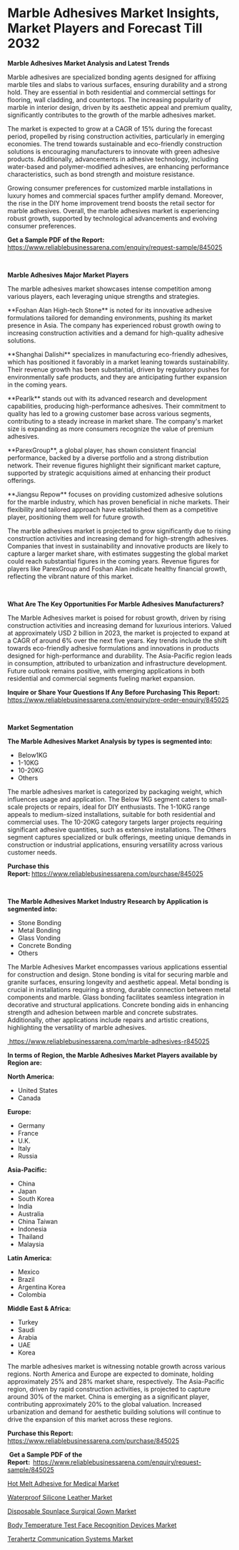 <p><h1>Marble Adhesives Market Insights, Market Players and Forecast Till 2032</h1></p><p><strong>Marble Adhesives Market Analysis and Latest Trends</strong></p>
<p><p>Marble adhesives are specialized bonding agents designed for affixing marble tiles and slabs to various surfaces, ensuring durability and a strong hold. They are essential in both residential and commercial settings for flooring, wall cladding, and countertops. The increasing popularity of marble in interior design, driven by its aesthetic appeal and premium quality, significantly contributes to the growth of the marble adhesives market.</p><p>The market is expected to grow at a CAGR of 15% during the forecast period, propelled by rising construction activities, particularly in emerging economies. The trend towards sustainable and eco-friendly construction solutions is encouraging manufacturers to innovate with green adhesive products. Additionally, advancements in adhesive technology, including water-based and polymer-modified adhesives, are enhancing performance characteristics, such as bond strength and moisture resistance. </p><p>Growing consumer preferences for customized marble installations in luxury homes and commercial spaces further amplify demand. Moreover, the rise in the DIY home improvement trend boosts the retail sector for marble adhesives. Overall, the marble adhesives market is experiencing robust growth, supported by technological advancements and evolving consumer preferences.</p></p>
<p><strong>Get a Sample PDF of the Report:&nbsp;</strong> <a href="https://www.reliablebusinessarena.com/enquiry/request-sample/845025?utm_campaign=2241&utm_medium=2&utm_source=Github&utm_content=ia&utm_term=30012025&utm_id=marble-adhesives">https://www.reliablebusinessarena.com/enquiry/request-sample/845025</a></p>
<p>&nbsp;</p>
<p><strong>Marble Adhesives Major Market Players</strong></p>
<p><p>The marble adhesives market showcases intense competition among various players, each leveraging unique strengths and strategies. </p><p>**Foshan Alan High-tech Stone** is noted for its innovative adhesive formulations tailored for demanding environments, pushing its market presence in Asia. The company has experienced robust growth owing to increasing construction activities and a demand for high-quality adhesive solutions. </p><p>**Shanghai Dalishi** specializes in manufacturing eco-friendly adhesives, which has positioned it favorably in a market leaning towards sustainability. Their revenue growth has been substantial, driven by regulatory pushes for environmentally safe products, and they are anticipating further expansion in the coming years.</p><p>**Pearlk** stands out with its advanced research and development capabilities, producing high-performance adhesives. Their commitment to quality has led to a growing customer base across various segments, contributing to a steady increase in market share. The company's market size is expanding as more consumers recognize the value of premium adhesives.</p><p>**ParexGroup**, a global player, has shown consistent financial performance, backed by a diverse portfolio and a strong distribution network. Their revenue figures highlight their significant market capture, supported by strategic acquisitions aimed at enhancing their product offerings.</p><p>**Jiangsu Repow** focuses on providing customized adhesive solutions for the marble industry, which has proven beneficial in niche markets. Their flexibility and tailored approach have established them as a competitive player, positioning them well for future growth.</p><p>The marble adhesives market is projected to grow significantly due to rising construction activities and increasing demand for high-strength adhesives. Companies that invest in sustainability and innovative products are likely to capture a larger market share, with estimates suggesting the global market could reach substantial figures in the coming years. Revenue figures for players like ParexGroup and Foshan Alan indicate healthy financial growth, reflecting the vibrant nature of this market.</p></p>
<p>&nbsp;</p>
<p><strong>What Are The Key Opportunities For Marble Adhesives Manufacturers?</strong></p>
<p><p>The Marble Adhesives market is poised for robust growth, driven by rising construction activities and increasing demand for luxurious interiors. Valued at approximately USD 2 billion in 2023, the market is projected to expand at a CAGR of around 6% over the next five years. Key trends include the shift towards eco-friendly adhesive formulations and innovations in products designed for high-performance and durability. The Asia-Pacific region leads in consumption, attributed to urbanization and infrastructure development. Future outlook remains positive, with emerging applications in both residential and commercial segments fueling market expansion.</p></p>
<p><strong>Inquire or Share Your Questions If Any Before Purchasing This Report:</strong> <a href="https://www.reliablebusinessarena.com/enquiry/pre-order-enquiry/845025?utm_campaign=2241&utm_medium=2&utm_source=Github&utm_content=ia&utm_term=30012025&utm_id=marble-adhesives">https://www.reliablebusinessarena.com/enquiry/pre-order-enquiry/845025</a></p>
<p>&nbsp;</p>
<p><strong>Market Segmentation</strong></p>
<p><strong>The Marble Adhesives Market Analysis by types is segmented into:</strong></p>
<p><ul><li>Below1KG</li><li>1-10KG</li><li>10-20KG</li><li>Others</li></ul></p>
<p><p>The marble adhesives market is categorized by packaging weight, which influences usage and application. The Below 1KG segment caters to small-scale projects or repairs, ideal for DIY enthusiasts. The 1-10KG range appeals to medium-sized installations, suitable for both residential and commercial uses. The 10-20KG category targets larger projects requiring significant adhesive quantities, such as extensive installations. The Others segment captures specialized or bulk offerings, meeting unique demands in construction or industrial applications, ensuring versatility across various customer needs.</p></p>
<p><strong>Purchase this Report:&nbsp;</strong><a href="https://www.reliablebusinessarena.com/purchase/845025?utm_campaign=2241&utm_medium=2&utm_source=Github&utm_content=ia&utm_term=30012025&utm_id=marble-adhesives">https://www.reliablebusinessarena.com/purchase/845025</a></p>
<p>&nbsp;</p>
<p><strong>The Marble Adhesives Market Industry Research by Application is segmented into:</strong></p>
<p><ul><li>Stone Bonding</li><li>Metal Bonding</li><li>Glass Vonding</li><li>Concrete Bonding</li><li>Others</li></ul></p>
<p><p>The Marble Adhesives Market encompasses various applications essential for construction and design. Stone bonding is vital for securing marble and granite surfaces, ensuring longevity and aesthetic appeal. Metal bonding is crucial in installations requiring a strong, durable connection between metal components and marble. Glass bonding facilitates seamless integration in decorative and structural applications. Concrete bonding aids in enhancing strength and adhesion between marble and concrete substrates. Additionally, other applications include repairs and artistic creations, highlighting the versatility of marble adhesives.</p></p>
<p><a href="https://www.reliablebusinessarena.com/marble-adhesives-r845025?utm_campaign=2241&utm_medium=2&utm_source=Github&utm_content=ia&utm_term=30012025&utm_id=marble-adhesives">&nbsp;https://www.reliablebusinessarena.com/marble-adhesives-r845025</a></p>
<p><strong>In terms of Region, the Marble Adhesives Market Players available by Region are:</strong></p>
<p>
    <p> <strong> North America: </strong>
        <ul>
            <li>United States</li>
            <li>Canada</li>
        </ul>
        </p> 
    <p> <strong> Europe: </strong>
        <ul>
            <li>Germany</li>
            <li>France</li>
            <li>U.K.</li>
            <li>Italy</li>
            <li>Russia</li>
        </ul>
        </p> 
    <p> <strong> Asia-Pacific: </strong>
        <ul>
            <li>China</li>
            <li>Japan</li>
            <li>South Korea</li>
            <li>India</li>
            <li>Australia</li>
            <li>China Taiwan</li>
            <li>Indonesia</li>
            <li>Thailand</li>
            <li>Malaysia</li>
        </ul>
        </p> 
    <p> <strong> Latin America: </strong>
        <ul>
            <li>Mexico</li>
            <li>Brazil</li>
            <li>Argentina Korea</li>
            <li>Colombia</li>
        </ul>
        </p> 
    <p> <strong> Middle East & Africa: </strong>
        <ul>
            <li>Turkey</li>
            <li>Saudi</li>
            <li>Arabia</li>
            <li>UAE</li>
            <li>Korea</li>
        </ul>
    </p>
    </p>
<p><p>The marble adhesives market is witnessing notable growth across various regions. North America and Europe are expected to dominate, holding approximately 25% and 28% market share, respectively. The Asia-Pacific region, driven by rapid construction activities, is projected to capture around 30% of the market. China is emerging as a significant player, contributing approximately 20% to the global valuation. Increased urbanization and demand for aesthetic building solutions will continue to drive the expansion of this market across these regions.</p></p>
<p><strong>Purchase this Report: </strong><a href="https://www.reliablebusinessarena.com/purchase/845025?utm_campaign=2241&utm_medium=2&utm_source=Github&utm_content=ia&utm_term=30012025&utm_id=marble-adhesives">https://www.reliablebusinessarena.com/purchase/845025</a></p>
<p>&nbsp;<strong>Get a Sample PDF of the Report:&nbsp;&nbsp;</strong><a href="https://www.reliablebusinessarena.com/enquiry/request-sample/845025?utm_campaign=2241&utm_medium=2&utm_source=Github&utm_content=ia&utm_term=30012025&utm_id=marble-adhesives">https://www.reliablebusinessarena.com/enquiry/request-sample/845025</a></p>
<p><strong></strong></p>
<p><p><a href="https://www.linkedin.com/pulse/global-hot-melt-adhesive-medical-market-set-expansion-projected-a5olf?utm_campaign=2241&utm_medium=2&utm_source=Github&utm_content=ia&utm_term=30012025&utm_id=marble-adhesives">Hot Melt Adhesive for Medical Market</a></p><p><a href="https://www.linkedin.com/pulse/global-waterproof-silicone-leather-market-analysis-report-encompassing-xnzxf?utm_campaign=2241&utm_medium=2&utm_source=Github&utm_content=ia&utm_term=30012025&utm_id=marble-adhesives">Waterproof Silicone Leather Market</a></p><p><a href="https://www.linkedin.com/pulse/future-trends-revenue-forecast-cagr-117-disposable-spunlace-a2qxf?utm_campaign=2241&utm_medium=2&utm_source=Github&utm_content=ia&utm_term=30012025&utm_id=marble-adhesives">Disposable Spunlace Surgical Gown Market</a></p><p><a href="https://www.linkedin.com/pulse/forecasting-body-temperature-test-face-recognition-devices-lbscf?utm_campaign=2241&utm_medium=2&utm_source=Github&utm_content=ia&utm_term=30012025&utm_id=marble-adhesives">Body Temperature Test Face Recognition Devices Market</a></p><p><a href="https://www.linkedin.com/pulse/terahertz-communication-systems-market-demand-revenue-growth-17usf?utm_campaign=2241&utm_medium=2&utm_source=Github&utm_content=ia&utm_term=30012025&utm_id=marble-adhesives">Terahertz Communication Systems Market</a></p></p>